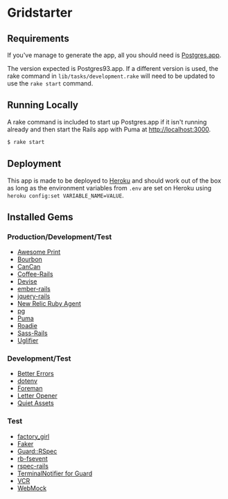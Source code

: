 # Gridstarter

## Requirements

If you've manage to generate the app, all you
should need is [Postgres.app](http://postgresapp.com).

The version expected is Postgres93.app. If a different version is used, the
rake command in `lib/tasks/development.rake` will need to be updated to use
the `rake start` command.

## Running Locally

A rake command is included to start up Postgres.app
if it isn't running already and then start the Rails
app with Puma at <http://localhost:3000>.

```bash
$ rake start
```

## Deployment

This app is made to be deployed to [Heroku](http://heroku.com)
and should work out of the box as long as the environment variables
from `.env` are set on Heroku using `heroku config:set VARIABLE_NAME=VALUE`.

## Installed Gems

### Production/Development/Test

- [Awesome Print](https://github.com/michaeldv/awesome_print)
- [Bourbon](http://bourbon.io)
- [CanCan](https://github.com/ryanb/cancan)
- [Coffee-Rails](https://github.com/rails/coffee-rails)
- [Devise](https://github.com/plataformatec/devise)
- [ember-rails](https://github.com/emberjs/ember-rails)
- [jquery-rails](https://github.com/rails/jquery-rails)
- [New Relic Ruby Agent](https://github.com/newrelic/rpm)
- [pg](https://bitbucket.org/ged/ruby-pg)
- [Puma](http://puma.io)
- [Roadie](https://github.com/Mange/roadie)
- [Sass-Rails](https://github.com/rails/sass-rails)
- [Uglifier](https://github.com/lautis/uglifier)

### Development/Test

- [Better Errors](https://github.com/charliesome/better_errors)
- [dotenv](https://github.com/bkeepers/dotenv)
- [Foreman](https://github.com/ddollar/foreman)
- [Letter Opener](https://github.com/ryanb/letter_opener)
- [Quiet Assets](https://github.com/evrone/quiet_assets)

### Test

- [factory_girl](https://github.com/thoughtbot/factory_girl_rails)
- [Faker](https://github.com/stympy/faker)
- [Guard::RSpec](https://github.com/guard/guard-rspec)
- [rb-fsevent](https://github.com/thibaudgg/rb-fsevent)
- [rspec-rails](https://github.com/rspec/rspec-rails)
- [TerminalNotifier for Guard](https://github.com/Springest/terminal-notifier-guard)
- [VCR](https://github.com/vcr/vcr)
- [WebMock](https://github.com/bblimke/webmock)
